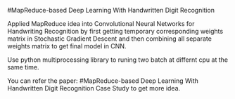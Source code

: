 #MapReduce-based Deep Learning With Handwritten Digit Recognition

Applied MapReduce idea into Convolutional Neural Networks for Handwriting Recognition by first getting temporary
corresponding weights matrix in Stochastic Gradient Descent and then combining all separate weights matrix to get
final model in CNN.


Use python multiprocessing library to runing two batch at differnt cpu at the same time.

You can refer the paper: #MapReduce-based Deep Learning With Handwritten Digit Recognition Case Study to get more idea.
